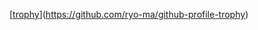 [[trophy](https://github-profile-trophy.vercel.app/?username=skantay)](https://github.com/ryo-ma/github-profile-trophy)
